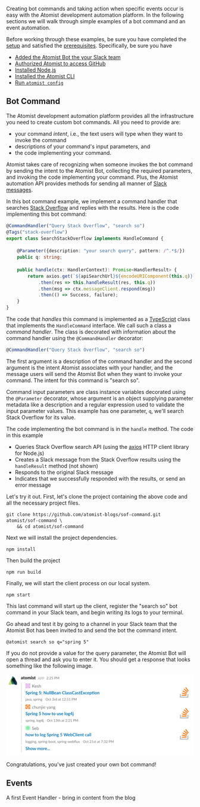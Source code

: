 Creating bot commands and taking action when specific events occur is
easy with the Atomist development automation platform.  In the
following sections we will walk through simple examples of a bot
command and an event automation.

Before working through these examples, be sure you have completed
the [setup][] and satisfied the [prerequisites][prereq].
Specifically, be sure you have

-   [Added the Atomist Bot the your Slack team][add-slack]
-   [Authorized Atomist to access GitHub][auth-github]
-   [Installed Node.js][install-node]
-   [Installed the Atomist CLI][install-cli]
-   [Run `atomist config`][atomist-config]

[setup]: ../setup/index.md (Atomist Setup)
[prereq]: prerequisites.md (Atomist Automation Prerequisites)
[add-slack]: ../setup/index.md#slack (Add Atomist to Slack)
[auth-github]: ../setup/index.md#github (Authorize Atomist in GitHub)
[install-node]: prerequisites.md#nodejs (Install Node.js)
[install-cli]: prerequisites.md#atomist-cli (Install the Atomist CLI)
[atomist-config]: prerequisites.md#github-token (Configure Atomist)

## Bot Command

The Atomist development automation platform provides all the
infrastructure you need to create custom bot commands.  All you need
to provide are:

-   your command _intent_, i.e., the text users will type when they
    want to invoke the command
-   descriptions of your command's input parameters, and
-   the code implementing your command.

Atomist takes care of recognizing when someone invokes the bot command
by sending the intent to the Atomist Bot, collecting the required
parameters, and invoking the code implementing your command.  Plus,
the Atomist automation API provides methods for sending all manner
of [Slack messages][slack].

In this bot command example, we implement a command handler that
searches [Stack Overflow][so] and replies with the results.  Here is
the code implementing this bot command:

```typescript
@CommandHandler("Query Stack Overflow", "search so")
@Tags("stack-overflow")
export class SearchStackOverflow implements HandleCommand {

    @Parameter({description: "your search query", pattern: /^.*$/})
    public q: string;

    public handle(ctx: HandlerContext): Promise<HandlerResult> {
        return axios.get(`${apiSearchUrl}${encodeURIComponent(this.q)}`)
            .then(res => this.handleResult(res, this.q))
            .then(msg => ctx.messageClient.respond(msg))
            .then(() => Success, failure);
    }
}
```

The code that _handles_ this command is implemented as
a [TypeScript][ts] class that implements the `HandleCommand`
interface.  We call such a class a _command handler_.  The class is
decorated with information about the command handler using the
`@CommandHandler` decorator:

```typescript
@CommandHandler("Query Stack Overflow", "search so")
```

The first argument is a description of the command handler and the
second argument is the intent Atomist associates with your handler,
and the message users will send the Atomist Bot when they want to
invoke your command.  The intent for this command is "search so".

Command input parameters are class instance variables decorated using
the `@Parameter` decorator, whose argument is an object supplying
parameter metadata like a description and a regular expression used to
validate the input parameter values.  This example has one parameter,
`q`, we'll search Stack Overflow for its value.

The code implementing the bot command is in the `handle` method.  The
code in this example

-   Queries Stack Overflow search API (using the [axios][] HTTP client
    library for Node.js)
-   Creates a Slack message from the Stack Overflow results using the
    `handleResult` method (not shown)
-   Responds to the original Slack message
-   Indicates that we successfully responded with the results, or send
    an error message

Let's try it out.  First, let's clone the project containing the above
code and all the necessary project files.

```
git clone https://github.com/atomist-blogs/sof-command.git atomist/sof-command \
    && cd atomist/sof-command
```

Next we will install the project dependencies.

```
npm install
```

Then build the project

```
npm run build
```

Finally, we will start the client process on our local system.

```
npm start
```

This last command will start up the client, register the "search so"
bot command in your Slack team, and begin writing its logs to your
terminal.

Go ahead and test it by going to a channel in your Slack team that the
Atomist Bot has been invited to and send the bot the command intent.

```
@atomist search so q="spring 5"
```

If you do not provide a value for the query parameter, the Atomist Bot
will open a thread and ask you to enter it.  You should get a response
that looks something like the following image.

![Search Stack Overflow Results](img/search-so.png)

Congratulations, you've just created your own bot command!

[slack]: slack.md (Atomist Automation Slack Messages)
[so]: https://stackoverflow.com/ (Stack Overflow)
[ts]: https://www.typescriptlang.org/ (TypeScript)
[axios]: https://www.npmjs.com/package/axios (Axios HTTP Client)

## Events

A first Event Handler - bring in content from the blog
